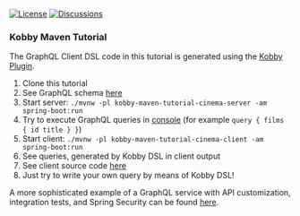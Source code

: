 [![License](https://img.shields.io/badge/License-Apache%202.0-brightgreen)](https://github.com/ermadmi78/kobby-maven-tutorial/blob/main/LICENSE)
[![Discussions](https://img.shields.io/badge/Discussions-On%20GitHub-blue)](https://github.com/ermadmi78/kobby-maven-tutorial/discussions)

### Kobby Maven Tutorial

The GraphQL Client DSL code in this tutorial is generated using the [Kobby Plugin](https://github.com/ermadmi78/kobby).

1. Clone this tutorial
1. See GraphQL schema [here](https://github.com/ermadmi78/kobby-maven-tutorial/blob/main/kobby-maven-tutorial-cinema-api/src/main/resources/io/github/ermadmi78/kobby/cinema/api/cinema.graphqls)
1. Start server: `./mvnw -pl kobby-maven-tutorial-cinema-server -am spring-boot:run`
1. Try to execute GraphQL queries in [console](http://localhost:8080/graphiql) (for example `query { films { id title } }`)
1. Start client: `./mvnw -pl kobby-maven-tutorial-cinema-client -am spring-boot:run`
1. See queries, generated by Kobby DSL in client output
1. See client source code [here](https://github.com/ermadmi78/kobby-maven-tutorial/blob/main/kobby-maven-tutorial-cinema-client/src/main/kotlin/io/github/ermadmi78/kobby/cinema/client/application.kt)
1. Just try to write your own query by means of Kobby DSL!

A more sophisticated example of a GraphQL service with API customization,
integration tests, and Spring Security can be found [here](https://github.com/ermadmi78/kobby-maven-example).